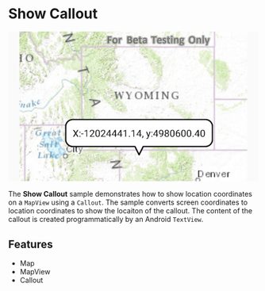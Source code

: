 # Show Callout

![Show Callout App](show-callout.png)

The **Show Callout** sample demonstrates how to show location coordinates on a `MapView` using a `Callout`.  The sample converts screen coordinates to location coordinates to show the locaiton of the callout.  The content of the callout is created programmatically by an Android `TextView`. 

## Features
* Map
* MapView
* Callout